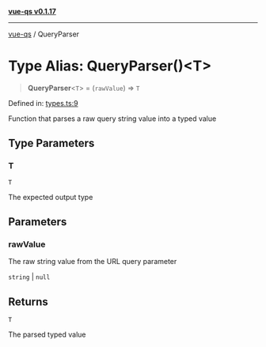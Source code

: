 [**vue-qs v0.1.17**](../README.md)

***

[vue-qs](../README.md) / QueryParser

# Type Alias: QueryParser()\<T\>

> **QueryParser**\<`T`\> = (`rawValue`) => `T`

Defined in: [types.ts:9](https://github.com/iamsomraj/vue-qs/blob/b89690c4cfcb78328e659968e3c7235730988be4/src/types.ts#L9)

Function that parses a raw query string value into a typed value

## Type Parameters

### T

`T`

The expected output type

## Parameters

### rawValue

The raw string value from the URL query parameter

`string` | `null`

## Returns

`T`

The parsed typed value
